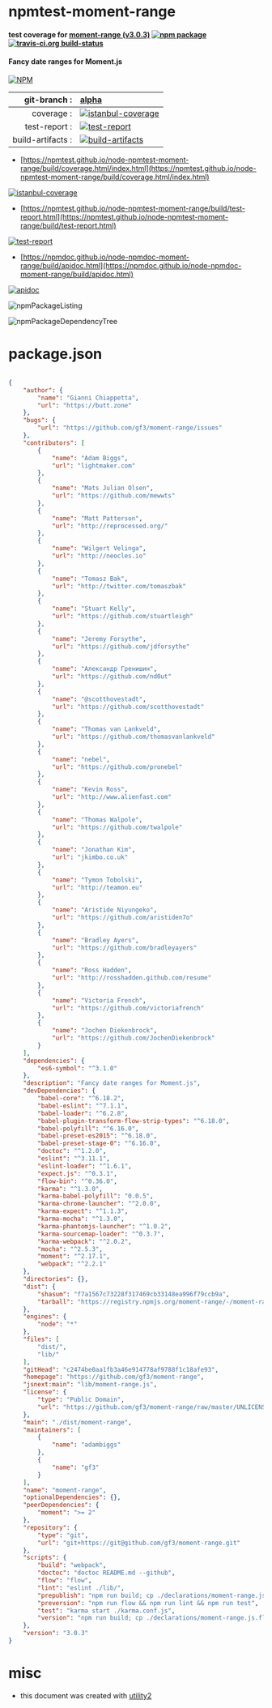 # npmtest-moment-range

#### test coverage for  [moment-range (v3.0.3)](https://github.com/gf3/moment-range)  [![npm package](https://img.shields.io/npm/v/npmtest-moment-range.svg?style=flat-square)](https://www.npmjs.org/package/npmtest-moment-range) [![travis-ci.org build-status](https://api.travis-ci.org/npmtest/node-npmtest-moment-range.svg)](https://travis-ci.org/npmtest/node-npmtest-moment-range)

#### Fancy date ranges for Moment.js

[![NPM](https://nodei.co/npm/moment-range.png?downloads=true&downloadRank=true&stars=true)](https://www.npmjs.com/package/moment-range)

| git-branch : | [alpha](https://github.com/npmtest/node-npmtest-moment-range/tree/alpha)|
|--:|:--|
| coverage : | [![istanbul-coverage](https://npmtest.github.io/node-npmtest-moment-range/build/coverage.badge.svg)](https://npmtest.github.io/node-npmtest-moment-range/build/coverage.html/index.html)|
| test-report : | [![test-report](https://npmtest.github.io/node-npmtest-moment-range/build/test-report.badge.svg)](https://npmtest.github.io/node-npmtest-moment-range/build/test-report.html)|
| build-artifacts : | [![build-artifacts](https://npmtest.github.io/node-npmtest-moment-range/glyphicons_144_folder_open.png)](https://github.com/npmtest/node-npmtest-moment-range/tree/gh-pages/build)|

- [https://npmtest.github.io/node-npmtest-moment-range/build/coverage.html/index.html](https://npmtest.github.io/node-npmtest-moment-range/build/coverage.html/index.html)

[![istanbul-coverage](https://npmtest.github.io/node-npmtest-moment-range/build/screenCapture.buildCi.browser.%252Ftmp%252Fbuild%252Fcoverage.lib.html.png)](https://npmtest.github.io/node-npmtest-moment-range/build/coverage.html/index.html)

- [https://npmtest.github.io/node-npmtest-moment-range/build/test-report.html](https://npmtest.github.io/node-npmtest-moment-range/build/test-report.html)

[![test-report](https://npmtest.github.io/node-npmtest-moment-range/build/screenCapture.buildCi.browser.%252Ftmp%252Fbuild%252Ftest-report.html.png)](https://npmtest.github.io/node-npmtest-moment-range/build/test-report.html)

- [https://npmdoc.github.io/node-npmdoc-moment-range/build/apidoc.html](https://npmdoc.github.io/node-npmdoc-moment-range/build/apidoc.html)

[![apidoc](https://npmdoc.github.io/node-npmdoc-moment-range/build/screenCapture.buildCi.browser.%252Ftmp%252Fbuild%252Fapidoc.html.png)](https://npmdoc.github.io/node-npmdoc-moment-range/build/apidoc.html)

![npmPackageListing](https://npmtest.github.io/node-npmtest-moment-range/build/screenCapture.npmPackageListing.svg)

![npmPackageDependencyTree](https://npmtest.github.io/node-npmtest-moment-range/build/screenCapture.npmPackageDependencyTree.svg)



# package.json

```json

{
    "author": {
        "name": "Gianni Chiappetta",
        "url": "https://butt.zone"
    },
    "bugs": {
        "url": "https://github.com/gf3/moment-range/issues"
    },
    "contributors": [
        {
            "name": "Adam Biggs",
            "url": "lightmaker.com"
        },
        {
            "name": "Mats Julian Olsen",
            "url": "https://github.com/mewwts"
        },
        {
            "name": "Matt Patterson",
            "url": "http://reprocessed.org/"
        },
        {
            "name": "Wilgert Velinga",
            "url": "http://neocles.io"
        },
        {
            "name": "Tomasz Bak",
            "url": "http://twitter.com/tomaszbak"
        },
        {
            "name": "Stuart Kelly",
            "url": "https://github.com/stuartleigh"
        },
        {
            "name": "Jeremy Forsythe",
            "url": "https://github.com/jdforsythe"
        },
        {
            "name": "Александр Гренишин",
            "url": "https://github.com/nd0ut"
        },
        {
            "name": "@scotthovestadt",
            "url": "https://github.com/scotthovestadt"
        },
        {
            "name": "Thomas van Lankveld",
            "url": "https://github.com/thomasvanlankveld"
        },
        {
            "name": "nebel",
            "url": "https://github.com/pronebel"
        },
        {
            "name": "Kevin Ross",
            "url": "http://www.alienfast.com"
        },
        {
            "name": "Thomas Walpole",
            "url": "https://github.com/twalpole"
        },
        {
            "name": "Jonathan Kim",
            "url": "jkimbo.co.uk"
        },
        {
            "name": "Tymon Tobolski",
            "url": "http://teamon.eu"
        },
        {
            "name": "Aristide Niyungeko",
            "url": "https://github.com/aristiden7o"
        },
        {
            "name": "Bradley Ayers",
            "url": "https://github.com/bradleyayers"
        },
        {
            "name": "Ross Hadden",
            "url": "http://rosshadden.github.com/resume"
        },
        {
            "name": "Victoria French",
            "url": "https://github.com/victoriafrench"
        },
        {
            "name": "Jochen Diekenbrock",
            "url": "https://github.com/JochenDiekenbrock"
        }
    ],
    "dependencies": {
        "es6-symbol": "^3.1.0"
    },
    "description": "Fancy date ranges for Moment.js",
    "devDependencies": {
        "babel-core": "^6.18.2",
        "babel-eslint": "^7.1.1",
        "babel-loader": "^6.2.8",
        "babel-plugin-transform-flow-strip-types": "^6.18.0",
        "babel-polyfill": "^6.16.0",
        "babel-preset-es2015": "^6.18.0",
        "babel-preset-stage-0": "^6.16.0",
        "doctoc": "^1.2.0",
        "eslint": "^3.11.1",
        "eslint-loader": "^1.6.1",
        "expect.js": "^0.3.1",
        "flow-bin": "^0.36.0",
        "karma": "^1.3.0",
        "karma-babel-polyfill": "0.0.5",
        "karma-chrome-launcher": "^2.0.0",
        "karma-expect": "^1.1.3",
        "karma-mocha": "^1.3.0",
        "karma-phantomjs-launcher": "^1.0.2",
        "karma-sourcemap-loader": "^0.3.7",
        "karma-webpack": "^2.0.2",
        "mocha": "^2.5.3",
        "moment": "^2.17.1",
        "webpack": "^2.2.1"
    },
    "directories": {},
    "dist": {
        "shasum": "f7a1567c73228f317469cb33148ea996f79ccb9a",
        "tarball": "https://registry.npmjs.org/moment-range/-/moment-range-3.0.3.tgz"
    },
    "engines": {
        "node": "*"
    },
    "files": [
        "dist/",
        "lib/"
    ],
    "gitHead": "c2474be0aa1fb3a46e914778af9788f1c18afe93",
    "homepage": "https://github.com/gf3/moment-range",
    "jsnext:main": "lib/moment-range.js",
    "license": {
        "type": "Public Domain",
        "url": "https://github.com/gf3/moment-range/raw/master/UNLICENSE"
    },
    "main": "./dist/moment-range",
    "maintainers": [
        {
            "name": "adambiggs"
        },
        {
            "name": "gf3"
        }
    ],
    "name": "moment-range",
    "optionalDependencies": {},
    "peerDependencies": {
        "moment": ">= 2"
    },
    "repository": {
        "type": "git",
        "url": "git+https://git@github.com/gf3/moment-range.git"
    },
    "scripts": {
        "build": "webpack",
        "doctoc": "doctoc README.md --github",
        "flow": "flow",
        "lint": "eslint ./lib/",
        "prepublish": "npm run build; cp ./declarations/moment-range.js.flow ./dist",
        "preversion": "npm run flow && npm run lint && npm run test",
        "test": "karma start ./karma.conf.js",
        "version": "npm run build; cp ./declarations/moment-range.js.flow ./dist"
    },
    "version": "3.0.3"
}
```



# misc
- this document was created with [utility2](https://github.com/kaizhu256/node-utility2)
